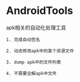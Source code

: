 AndroidTools
============

apk相关的自动化处理工具

    1. 完成自动签名

    2. 动态修改apk中的某个资源文件
    
    3. dump apk中的文件列表
    
    4. 不需要全解apk中文件
